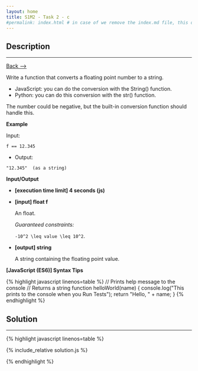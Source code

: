 ```yaml
---
layout: home
title: S1M2 - Task 2 - c
#permalink: index.html # in case of we remove the index.md file, this doc will be the index page
---
```


<div class="row">
<div class="columnStmt" markdown="1">

##  Description
------

[Back --> ](../README.md) 

Write a function that converts a floating point number to a string.

-   JavaScript: you can do the conversion with the String() function.
-   Python: you can do this conversion with the str() function.

The number could be negative, but the built-in conversion function should handle this.

**Example**

Input:
```
f == 12.345
```
-   Output:
```
"12.345"  (as a string)
```

**Input/Output**

* **[execution time limit] 4 seconds (js)**

* **[input] float f**

    An float.

    *Guaranteed constraints:*

    <code type='math/tex'>-10^2 \leq value \leq 10^2</code>.

* **[output] string**

    A string containing the floating point value.

**[JavaScript (ES6)] Syntax Tips**

{% highlight javascript linenos=table %}
// Prints help message to the console
// Returns a string
function helloWorld(name) {
    console.log("This prints to the console when you Run Tests");
    return "Hello, " + name;
}
{% endhighlight %}

</div>
<div class="columnSol" markdown="1">

## Solution
------

{% highlight javascript linenos=table %}

{% include_relative solution.js %}

{% endhighlight %}

</div>
</div>